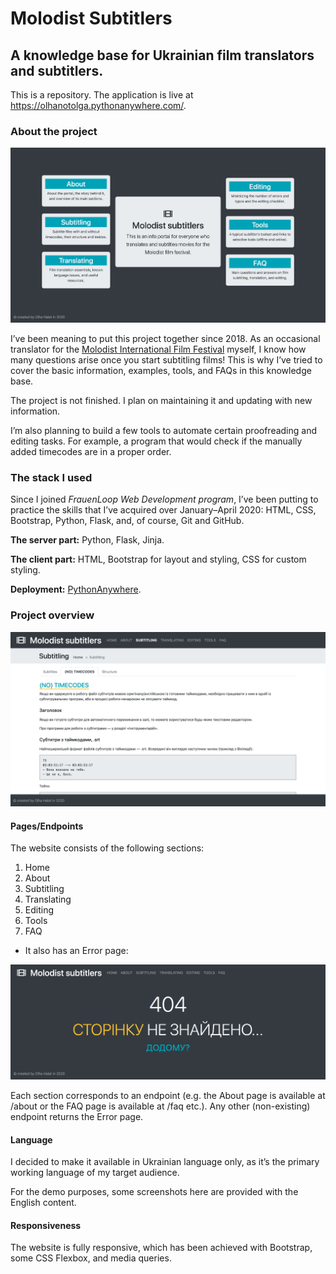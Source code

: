 # Molodist Subtitlers
## A knowledge base for Ukrainian film translators and subtitlers.

This is a repository.
The application is live at https://olhanotolga.pythonanywhere.com/.

### About the project

![homepage: screenshot](/subtitlers_app/static/images/subtitlers_homepage.png)

I’ve been meaning to put this project together since 2018. As an occasional translator for the [Molodist International Film Festival](https://molodist.com/en/) myself, I know how many questions arise once you start subtitling films! This is why I’ve tried to cover the basic information, examples, tools, and FAQs in this knowledge base.

The project is not finished. I plan on maintaining it and updating with new information.

I’m also planning to build a few tools to automate certain proofreading and editing tasks. For example, a program that would check if the manually added timecodes are in a proper order.

### The stack I used

Since I joined *FrauenLoop Web Development program*, I’ve been putting to practice the skills that I’ve acquired over January–April 2020: HTML, CSS, Bootstrap, Python, Flask, and, of course, Git and GitHub.

**The server part:** Python, Flask, Jinja.

**The client part:** HTML, Bootstrap for layout and styling, CSS for custom styling.

**Deployment:** [PythonAnywhere](https://www.pythonanywhere.com/).

### Project overview

![subtitling: screenshot](/subtitlers_app/static/images/subtitlers_subtitling.png)

#### Pages/Endpoints

The website consists of the following sections:
1. Home
2. About
3. Subtitling
4. Translating
5. Editing
6. Tools
7. FAQ

- It also has an Error page:

![error/404 page: screenshot](/subtitlers_app/static/images/subtitlers_error.png)

Each section corresponds to an endpoint (e.g. the About page is available at /about or the FAQ page is available at /faq etc.). Any other (non-existing) endpoint returns the Error page.

#### Language

I decided to make it available in Ukrainian language only, as it’s the primary working language of my target audience.

For the demo purposes, some screenshots here are provided with the English content.

#### Responsiveness

The website is fully responsive, which has been achieved with Bootstrap, some CSS Flexbox, and media queries.

